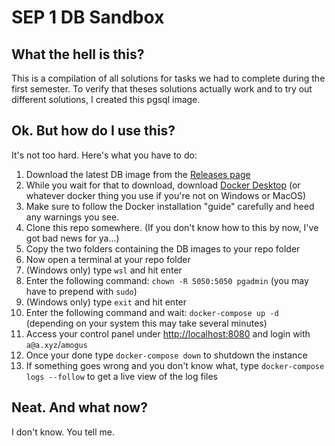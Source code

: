 # SEP 1 DB Sandbox

## What the hell is this?

This is a compilation of all solutions for tasks we had to complete during the first semester. To verify that theses solutions actually work and to try out different solutions, I created this pgsql image.

## Ok. But how do I use this?

It's not too hard. Here's what you have to do:  

1) Download the latest DB image from the [Releases page](https://github.com/ChiliEater69/zhaw_db/releases)
2) While you wait for that to download, download [Docker Desktop](https://www.docker.com/products/docker-desktop) (or whatever docker thing you use if you're not on Windows or MacOS)
3) Make sure to follow the Docker installation "guide" carefully and heed any warnings you see.
4) Clone this repo somewhere. (If you don't know how to this by now, I've got bad news for ya...)
5) Copy the two folders containing the DB images to your repo folder
6) Now open a terminal at your repo folder
7) (Windows only) type `wsl` and hit enter
8) Enter the following command: `chown -R 5050:5050 pgadmin` (you may have to prepend with `sudo`)
9) (Windows only) type `exit` and hit enter
10) Enter the following command and wait: `docker-compose up -d` (depending on your system this may take several minutes)
11) Access your control panel under [http://localhost:8080](http://localhost:8080) and login with `a@a.xyz`/`amogus`
12) Once your done type `docker-compose down` to shutdown the instance
13) If something goes wrong and you don't know what, type `docker-compose logs --follow` to get a live view of the log files

## Neat. And what now?

I don't know. You tell me.